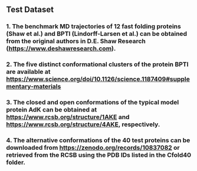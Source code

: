 ## Test Dataset

### 1. The benchmark MD trajectories of 12 fast folding proteins (Shaw et al.) and BPTI (Lindorff-Larsen et al.) can be obtained from the original authors in D.E. Shaw Research (https://www.deshawresearch.com).


### 2. The five distinct conformational clusters of the protein BPTI are available at  https://www.science.org/doi/10.1126/science.1187409#supplementary-materials

### 3. The closed and open conformations of the typical model protein AdK can be obtained at https://www.rcsb.org/structure/1AKE and https://www.rcsb.org/structure/4AKE, respectively.

### 4. The alternative conformations of the 40 test proteins can be downloaded from https://zenodo.org/records/10837082 or retrieved from the RCSB using the PDB IDs listed in the Cfold40 folder.
